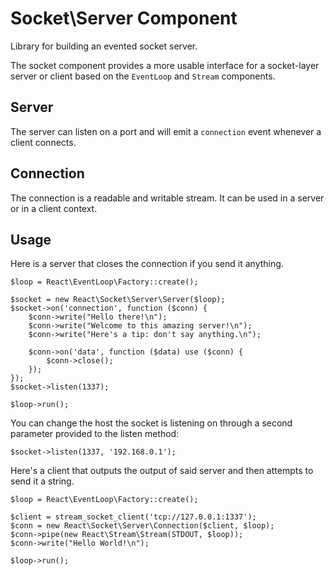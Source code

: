 # Socket\Server Component

Library for building an evented socket server.

The socket component provides a more usable interface for a socket-layer
server or client based on the `EventLoop` and `Stream` components.

## Server

The server can listen on a port and will emit a `connection` event whenever a
client connects.

## Connection

The connection is a readable and writable stream. It can be used in a server
or in a client context.

## Usage

Here is a server that closes the connection if you send it anything.

    $loop = React\EventLoop\Factory::create();

    $socket = new React\Socket\Server\Server($loop);
    $socket->on('connection', function ($conn) {
        $conn->write("Hello there!\n");
        $conn->write("Welcome to this amazing server!\n");
        $conn->write("Here's a tip: don't say anything.\n");

        $conn->on('data', function ($data) use ($conn) {
            $conn->close();
        });
    });
    $socket->listen(1337);

    $loop->run();
    
You can change the host the socket is listening on through a second parameter 
provided to the listen method:

    $socket->listen(1337, '192.168.0.1');

Here's a client that outputs the output of said server and then attempts to
send it a string.

    $loop = React\EventLoop\Factory::create();

    $client = stream_socket_client('tcp://127.0.0.1:1337');
    $conn = new React\Socket\Server\Connection($client, $loop);
    $conn->pipe(new React\Stream\Stream(STDOUT, $loop));
    $conn->write("Hello World!\n");

    $loop->run();
